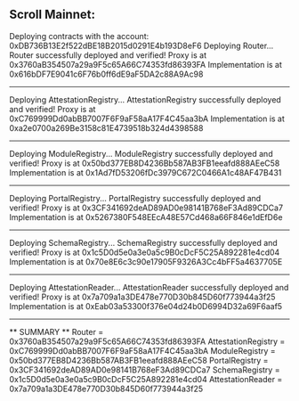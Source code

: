 ## Scroll Mainnet:

Deploying contracts with the account: 0xDB736B13E2f522dBE18B2015d0291E4b193D8eF6
Deploying Router...
Router successfully deployed and verified!
Proxy is at 0x3760aB354507a29a9F5c65A66C74353fd86393FA
Implementation is at 0x616bDF7E9041c6F76b0ff6dE9aF5DA2c88A9Ac98

----

Deploying AttestationRegistry...
AttestationRegistry successfully deployed and verified!
Proxy is at 0xC769999Dd0abBB7007F6F9aF58aA17F4C45aa3bA
Implementation is at 0xa2e0700a269Be3158c81E4739518b324d4398588

----

Deploying ModuleRegistry...
ModuleRegistry successfully deployed and verified!
Proxy is at 0x50bd377EB8D4236Bb587AB3FB1eeafd888AEeC58
Implementation is at 0x1Ad7fD53206fDc3979C672C0466A1c48AF47B431

----

Deploying PortalRegistry...
PortalRegistry successfully deployed and verified!
Proxy is at 0x3CF341692deAD89AD0e98141B768eF3Ad89CDCa7
Implementation is at 0x5267380F548EEcA48E57Cd468a66F846e1dEfD6e

----

Deploying SchemaRegistry...
SchemaRegistry successfully deployed and verified!
Proxy is at 0x1c5D0d5e0a3e0a5c9B0cDcF5C25A892281e4cd04
Implementation is at 0x70e8E6c3c90e17905F9326A3Cc4bFF5a4637705E

----

Deploying AttestationReader...
AttestationReader successfully deployed and verified!
Proxy is at 0x7a709a1a3DE478e770D30b845D60f773944a3f25
Implementation is at 0xEab03a53300f376e04d24b0D6994D32a69F6aaf5

----

** SUMMARY **
Router = 0x3760aB354507a29a9F5c65A66C74353fd86393FA
AttestationRegistry = 0xC769999Dd0abBB7007F6F9aF58aA17F4C45aa3bA
ModuleRegistry = 0x50bd377EB8D4236Bb587AB3FB1eeafd888AEeC58
PortalRegistry = 0x3CF341692deAD89AD0e98141B768eF3Ad89CDCa7
SchemaRegistry = 0x1c5D0d5e0a3e0a5c9B0cDcF5C25A892281e4cd04
AttestationReader = 0x7a709a1a3DE478e770D30b845D60f773944a3f25
